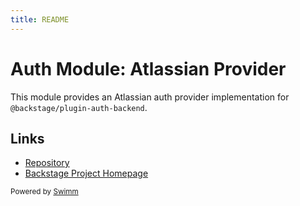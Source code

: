 ```yaml
---
title: README
---
```

# Auth Module: Atlassian Provider

This module provides an Atlassian auth provider implementation for `@backstage/plugin-auth-backend`.

## Links

- [Repository](https://atlassian.com/backstage/backstage/tree/master/plugins/auth-backend-module-atlassian-provider)
- [Backstage Project Homepage](https://backstage.io)

<SwmMeta version="3.0.0"><sup>Powered by [Swimm](https://app.swimm.io/)</sup></SwmMeta>
